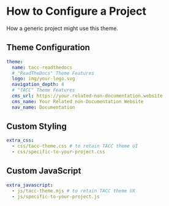 # How to Configure a Project

How a generic project might use this theme.

## Theme Configuration

```yaml
theme:
  name: tacc-readthedocs
  # "ReadTheDocs" Theme Features
  logo: img/your-logo.svg
  navigation_depth: 4
  # "TACC" Theme Features
  cms_url: https://your.related-non-documentation.website
  cms_name: Your Related non-Documentation Website
  nav_name: Documentation
```

## Custom Styling

```yaml
extra_css:
  - css/tacc-theme.css # to retain TACC theme UI
  - css/specific-to-your-project.css
```

## Custom JavaScript

```yaml
extra_javascript:
  - js/tacc-theme.mjs # to retain TACC theme UX
  - js/specific-to-your-project.js
```
